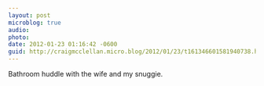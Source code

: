 ```yaml
---
layout: post
microblog: true
audio: 
photo: 
date: 2012-01-23 01:16:42 -0600
guid: http://craigmcclellan.micro.blog/2012/01/23/t161346601581940738.html
---
```

Bathroom huddle with the wife and my snuggie.
